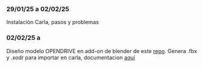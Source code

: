 ### 29/01/25 a 02/02/25
 
Instalación Carla, pasos y problemas

### 02/02/25 a 

Diseño modelo OPENDRIVE en add-on de blender de este [repo](https://github.com/johschmitz/blender-driving-scenario-creator). Genera .fbx y .xodr para importar en carla, documentacion  [aquí](https://carla.readthedocs.io/en/0.9.7/how_to_make_a_new_map/)